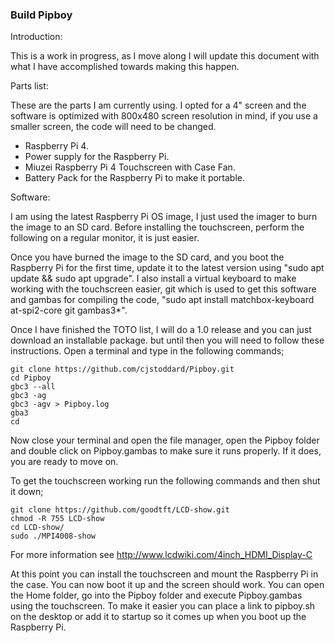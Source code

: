 ### Build Pipboy

Introduction:

This is a work in progress, as I move along I will update this document with what I have accomplished towards making this happen.

Parts list:

These are the parts I am currently using. I opted for a 4" screen and the software is optimized with 800x480 screen resolution in mind, if you use a smaller screen, the code will need to be changed.

- Raspberry Pi 4.
- Power supply for the Raspberry Pi.
- Miuzei Raspberry Pi 4 Touchscreen with Case Fan.
- Battery Pack for the Raspberry Pi to make it portable.

Software:

I am using the latest Raspberry Pi OS image, I just used the imager to burn the image to an SD card. Before installing the touchscreen, perform the following on a regular monitor, it is just easier.

Once you have burned the image to the SD card, and you boot the Raspberry Pi for the first time, update it to the latest version using "sudo apt update && sudo apt upgrade". I also install a virtual keyboard to make working with the touchscreen easier, git which is used to get this software and gambas for compiling the code, "sudo apt install matchbox-keyboard at-spi2-core git gambas3*".

Once I have finished the TOTO list, I will do a 1.0 release and you can just download an installable package. but until then you will need to follow these instructions. Open a terminal and type in the following commands;

```
git clone https://github.com/cjstoddard/Pipboy.git
cd Pipboy
gbc3 --all
gbc3 -ag
gbc3 -agv > Pipboy.log
gba3
cd
```
Now close your terminal and open the file manager, open the Pipboy folder and double click on Pipboy.gambas to make sure it runs properly. If it does, you are ready to move on.

To get the touchscreen working run the following commands and then shut it down;

```
git clone https://github.com/goodtft/LCD-show.git
chmod -R 755 LCD-show
cd LCD-show/
sudo ./MPI4008-show
```

For more information see http://www.lcdwiki.com/4inch_HDMI_Display-C

At this point you can install the touchscreen and mount the Raspberry Pi in the case. You can now boot it up and the screen should work. You can open the Home folder, go into the Pipboy folder and execute Pipboy.gambas using the touchscreen. To make it easier you can place a link to pipboy.sh on the desktop or add it to startup so it comes up when you boot up the Raspberry Pi.

